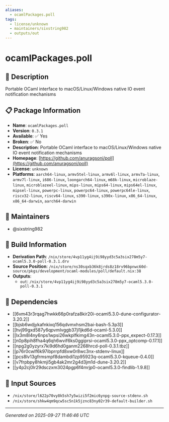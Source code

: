 ```yaml
---
aliases:
  - ocamlPackages.poll
tags:
  - license/unknown
  - maintainers/sixstring982
  - outputs/out
---
```


# ocamlPackages.poll

## 📝 Description

Portable OCaml interface to macOS/Linux/Windows native IO event notification mechanisms

## 📋 Package Information

- **Name**: `ocamlPackages.poll`
- **Version**: `0.3.1`
- **Available**: ✅ Yes
- **Broken**: ✅ No
- **Description**: Portable OCaml interface to macOS/Linux/Windows native IO event notification mechanisms
- **Homepage**: [https://github.com/anuragsoni/poll](https://github.com/anuragsoni/poll)
- **License**: `unknown`
- **Platforms**: `aarch64-linux`, `armv5tel-linux`, `armv6l-linux`, `armv7a-linux`, `armv7l-linux`, `i686-linux`, `loongarch64-linux`, `m68k-linux`, `microblaze-linux`, `microblazeel-linux`, `mips-linux`, `mips64-linux`, `mips64el-linux`, `mipsel-linux`, `powerpc-linux`, `powerpc64-linux`, `powerpc64le-linux`, `riscv32-linux`, `riscv64-linux`, `s390-linux`, `s390x-linux`, `x86_64-linux`, `x86_64-darwin`, `aarch64-darwin`
## 👥 Maintainers

- @sixstring982


## 🔧 Build Information

- **Derivation Path**: `/nix/store/4vp11yg4ij9i98yyd3c5a3six278m5y7-ocaml5.3.0-poll-0.3.1.drv`
- **Source Position**: `/nix/store/ns30sqxb36k8jrds8z18rv96bpnwc60d-source/pkgs/development/ocaml-modules/poll/default.nix:38`
- **Outputs**:
  - `out`:  `/nix/store/4vp11yg4ij9i98yyd3c5a3six278m5y7-ocaml5.3.0-poll-0.3.1`

## 🔗 Dependencies

- [[6vm43r3rqag7hwkk66p0rafza8kir20i-ocaml5.3.0-dune-configurator-3.20.2]]
- [[bjsb6wdjykafnkixq156qdvmxhsm2bai-bash-5.3p3]]
- [[hvj99gxd587y6qpvmlvggb37jl1jkd6d-ocaml-5.3.0]]
- [[lx3m8l4ny6nps1wpsi26wkplfkimg43n-ocaml5.3.0-ppx_expect-0.17.3]]
- [[n0p8pih8fha4q6qh6wvif6ks0ggiprsi-ocaml5.3.0-ppx_optcomp-0.17.1]]
- [[npg2g0yzyrx7ki9d6hd0ganm2268hrcd-poll-0.3.1.tbz]]
- [[p76r0cwlf6k97ibprrpfd8xw0r8wc3nx-stdenv-linux]]
- [[pcs8lv13gfrmsmpf8dambdi1zp95923q-ocaml5.3.0-kqueue-0.4.0]]
- [[v7frpbpy8hkmji5gb4ak2mr2g4d3jm1d-dune-3.20.2]]
- [[y4p2cj0lr29dsczxm3024pgp6f4mrjp0-ocaml5.3.0-findlib-1.9.8]]

## 📁 Input Sources

- `/nix/store/l622p70vy8k5sh7y5wizi5f2mic6ynpg-source-stdenv.sh`
- `/nix/store/shkw4qm9qcw5sc5n1k5jznc83ny02r39-default-builder.sh`

---
*Generated on 2025-09-27 11:46:46 UTC*
